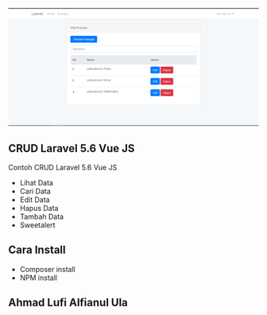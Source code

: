 <p align="center"><img src="https://raw.githubusercontent.com/ahmadlufiau/laravue/master/public/ss.png"></p>

## CRUD Laravel 5.6 Vue JS

Contoh CRUD Laravel 5.6 Vue JS 

- Lihat Data
- Cari Data
- Edit Data
- Hapus Data
- Tambah Data
- Sweetalert

## Cara Install

- Composer install
- NPM install

## Ahmad Lufi Alfianul Ula